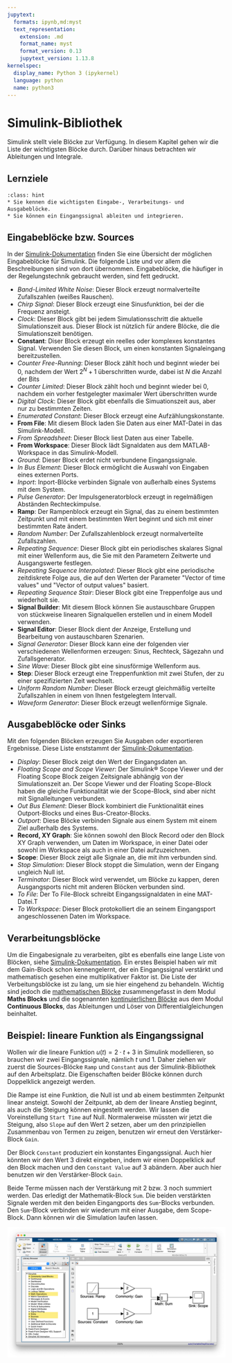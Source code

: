 ```yaml
---
jupytext:
  formats: ipynb,md:myst
  text_representation:
    extension: .md
    format_name: myst
    format_version: 0.13
    jupytext_version: 1.13.8
kernelspec:
  display_name: Python 3 (ipykernel)
  language: python
  name: python3
---
```


# Simulink-Bibliothek

Simulink stellt viele Blöcke zur Verfügung. In diesem Kapitel gehen wir die Liste der wichtigsten Blöcke durch. Darüber hinaus betrachten wir Ableitungen und Integrale.

## Lernziele
```{admonition} Lernziele
:class: hint
* Sie kennen die wichtigsten Eingabe-, Verarbeitungs- und Ausgabeblöcke.
* Sie können ein Eingangssignal ableiten und integrieren.
```

## Eingabeblöcke bzw. Sources

In der
[Simulink-Dokumentation](https://de.mathworks.com/help/simulink/sources.html)
finden Sie eine Übersicht der möglichen Eingabeblöcke für Simulink. Die folgende
Liste und vor allem die Beschreibungen sind von dort übernommen. Eingabeblöcke,
die häufiger in der Regelungstechnik gebraucht werden, sind fett gedruckt.

* *Band-Limited White Noise*: Dieser Block erzeugt normalverteilte Zufallszahlen
  (weißes Rauschen). 	
* *Chirp Signal*: Dieser Block erzeugt eine Sinusfunktion, bei der die Frequenz
  ansteigt.
* *Clock*: Dieser Block gibt bei jedem Simulationsschritt die aktuelle
  Simulationszeit aus. Dieser Block ist nützlich für andere Blöcke, die die
  Simulationszeit benötigen.
* **Constant**: Diser Block erzeugt ein reelles oder komplexes konstantes
  Signal. Verwenden Sie diesen Block, um einen konstanten Signaleingang
  bereitzustellen.
* *Counter Free-Running*: Dieser Block zählt hoch und beginnt wieder bei 0,
  nachdem der Wert $2^N+1$ überschritten wurde, dabei ist $N$ die Anzahl der
  Bits
* *Counter Limited*: Dieser Block zählt hoch und beginnt wieder bei 0, nachdem
  ein vorher festgelegter maximaler Wert überschritten wurde
* *Digital Clock*: Dieser Block gibt ebenfalls die Simuationszeit aus, aber nur
  zu bestimmten Zeiten.
* *Enumerated Constant*: Dieser Block erzeugt eine Aufzählungskonstante.
* **From File**: Mit diesem Block laden Sie Daten aus einer MAT-Datei in das
  Simulink-Modell.	
* *From Spreadsheet*: Dieser Block liest Daten aus einer Tabelle.	
* **From Workspace**: Dieser Block lädt Signaldaten aus dem MATLAB-Workspace in
  das Simulink-Modell.
* *Ground*: Dieser Block erdet nicht verbundene Eingangssignale.
* *In Bus Element*: Dieser Block ermöglicht die Auswahl von Eingaben eines
  externen Ports.
* *Inport*: Inport-Blöcke verbinden Signale von außerhalb eines Systems mit dem
  System.
* *Pulse Generator*: Der Impulsgeneratorblock erzeugt in regelmäßigen Abständen
  Rechteckimpulse.
* **Ramp**: Der Rampenblock erzeugt ein Signal, das zu einem bestimmten
  Zeitpunkt und mit einem bestimmten Wert beginnt und sich mit einer bestimmten
  Rate ändert. 	
* *Random Number*: Der Zufallszahlenblock erzeugt normalverteilte Zufallszahlen.
* *Repeating Sequence*: Dieser Block gibt ein periodisches skalares Signal mit
  einer Wellenform aus, die Sie mit den Parametern Zeitwerte und Ausgangswerte
  festlegen.
* *Repeating Sequence Interpolated*: Dieser Block gibt eine periodische
  zeitdiskrete Folge aus, die auf den Werten der Parameter "Vector of time
  values" und "Vector of output values" basiert. 
* *Repeating Sequence Stair*: Dieser Block gibt eine Treppenfolge aus und
  wiederholt sie.
* **Signal Builder**: Mit diesem Block können Sie austauschbare Gruppen von
  stückweise linearen Signalquellen erstellen und in einem Modell verwenden. 
* **Signal Editor**: Dieser Block dient der Anzeige, Erstellung und Bearbeitung
  von austauschbaren Szenarien.
* *Signal Generator*:  Dieser Block kann eine der folgenden vier verschiedenen
  Wellenformen erzeugen: Sinus, Rechteck, Sägezahn und Zufallsgenerator.
* *Sine Wave*: Dieser Block gibt eine sinusförmige Wellenform aus.
* **Step**: Dieser Block erzeugt eine Treppenfunktion mit zwei Stufen, der zu
  einer spezifizierten Zeit wechselt.
* *Uniform Random Number*: Dieser Block erzeugt gleichmäßig verteilte
  Zufallszahlen in einem von Ihnen festgelegtem Intervall. 
* *Waveform Generator*: Dieser Block erzeugt wellenförmige Signale.

## Ausgabeblöcke oder Sinks

Mit den folgenden Blöcken erzeugen Sie Ausgaben oder exportieren Ergebnisse.
Diese Liste enststammt der
[Simulink-Dokumentation](https://de.mathworks.com/help/simulink/sinks.html).

* *Display*: Dieser Block zeigt den Wert der Eingangsdaten an. 
* *Floating Scope and Scope Viewer*: Der Simulink® Scope Viewer und der Floating
  Scope Block zeigen Zeitsignale abhängig von der Simulationszeit an. Der Scope
  Viewer und der Floating Scope-Block haben die gleiche Funktionalität wie der
  Scope-Block, sind aber nicht mit Signalleitungen verbunden.
* *Out Bus Element*: Dieser Block kombiniert die Funktionalität eines
  Outport-Blocks und eines Bus-Creator-Blocks. 
* *Outport*: Diese Blöcke verbinden Signale aus einem System mit einem Ziel
  außerhalb des Systems. 
* **Record, XY Graph**: Sie können sowohl den Block Record oder den Block XY
  Graph verwenden, um Daten im Workspace, in einer Datei oder sowohl im
  Workspace als auch in einer Datei aufzuzeichnen.
* **Scope**:	Dieser Block zeigt alle Signale an, die mit ihm verbunden sind.
* *Stop Simulation*: Dieser Block stoppt die Simulation, wenn der Eingang
  ungleich Null ist.
* *Terminator*:	Dieser Block wird verwendet, um Blöcke zu kappen, deren
  Ausgangsports nicht mit anderen Blöcken verbunden sind.
* *To File*: Der To File-Block schreibt Eingangssignaldaten in eine MAT-Datei.T
* *To Workspace*: Dieser Block protokolliert die an seinem Eingangsport
  angeschlossenen Daten im Workspace.


## Verarbeitungsblöcke

Um die Eingabesignale zu verarbeiten, gibt es ebenfalls eine lange Liste von
Blöcken, siehe
[Simulink-Dokumentation](https://de.mathworks.com/help/simulink/block-libraries.html).
Ein erstes Beispiel haben wir mit dem Gain-Block schon kennengelernt, der ein
Eingangssignal verstärkt und mathematisch gesehen eine multiplikativer Faktor
ist. Die Liste der Verbeitungsblöcke ist zu lang, um sie hier eingehend zu
behandeln. Wichtig sind jedoch die [mathematischen
Blöcke](https://de.mathworks.com/help/simulink/math-operations.html)
zusammengefasst in dem Modul **Maths Blocks** und die sogenannten
[kontinuierlichen
Blöcke](https://de.mathworks.com/help/simulink/continuous.html) aus dem Modul
**Continuous Blocks**, das Ableitungen und Löser von Differentialgleichungen
beinhaltet.

## Beispiel: lineare Funktion als Eingangssignal 

Wollen wir die lineare Funktion $u(t) = 2\cdot t + 3$ in Simulink modellieren,
so brauchen wir zwei Eingangssignale, nämlich $t$ und $1$. Daher ziehen wir
zuerst die Sources-Blöcke `Ramp` und `Constant` aus der Simulink-Bibliothek auf
den Arbeitsplatz. Die Eigenschaften beider Blöcke können durch Doppelklick
angezeigt werden. 

Die Rampe ist eine Funktion, die Null ist und ab einem bestimmten Zeitpunkt
linear ansteigt. Sowohl der Zeitpunkt, ab dem der lineare Anstieg beginnt, als
auch die Steigung können eingestellt werden. Wir lassen die Voreinstellung
`Start Time` auf Null. Normalerweise müssten wir jetzt die Steigung, also
`Slope` auf den Wert 2 setzen, aber um den prinzipiellen Zusammenbau von Termen
zu zeigen, benutzen wir erneut den Verstärker-Block `Gain`. 

Der Block `Constant` produziert ein konstantes Eingangssignal. Auch hier könnten
wir den Wert 3 direkt eingeben, indem wir einen Doppelklick auf den Block machen
und den `Constant Value` auf 3 abändern. Aber auch hier benutzen wir den
Verstärker-Block `Gain`.

Beide Terme müssen nach der Verstärkung mit 2 bzw. 3 noch summiert werden. Das
erledigt der Mathematik-Block `Sum`. Die beiden verstärkten Signale werden mit
den beiden Eingangports des `Sum`-Blocks verbunden. Den `Sum`-Block verbinden
wir wiederum mit einer Ausgabe, dem Scope-Block. Dann können wir die Simulation
laufen lassen.

![Screenshot des Simulink-Modells zu lineare Funktion](pics/simulink_lineare_funktion.png)


